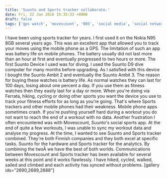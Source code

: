 ```yaml
---
title: 'Suunto and Sports tracker collaborate.'
date: Fri, 22 Jan 2016 15:35:33 +0000
draft: false
tags: ['gps watch', 'movescount', 'N95', 'social media', 'social networking', 'sports tracker', 'suunto', 'Swiss walks', 'tech related']
---
```


I have been using sports tracker for years. I first used it on the Nokia N95 8GB several years ago. This was an excellent app that allowed you to track your moves using the mobile phone as a GPS. The limitation of such an app was battery life on mobile phones. The battery usually did not last more than an hour at first and eventually progressed to two hours or more. The first Suunto Device I used was for diving. I used the Suunto D9 dive computer for many months before upgrading. As I satisfied with this device I bought the Suunto Ambit 2 and eventually the Suunto Ambit 3. The reason for buying these watches is battery life. As normal watches they can last for 100 days, losing about one percent a day. If you use them as fitness watches then they easily last for a day or more. When you're doing via Ferrata, hiking, cycling or doing other sports you want the device you use to track your fitness efforts for as long as you're going. That's where Sports trackers and other mobile phones had their weakness. Mobile phone apps sometimes crash. If you're pushing yourself hard during a workout you do not want to reach the end of a workout with no data. Another frustration I often encountered was with Movescount, Suunto's social sports app. At the end of quite a few workouts, I was unable to sync my workout data and analyse my progress. At the time, I wanted to see Suunto and Sports tracker combined. They're both Finnish companies and they both excel at specific tasks. Suunto for the hardware and Sports tracker for the analytics. By combining the twoÂ we have the best of both worlds. Communications between Movescount and Sports tracker has been available for several weeks at this point and it works flawlessly. I have hiked, cycled, walked, sailed and climbed and each activity has synced without problems. \[gallery ids="2690,2689,2688"\]